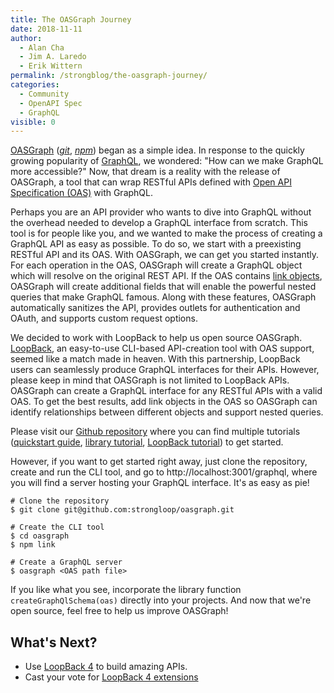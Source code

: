 ```yaml
---
title: The OASGraph Journey
date: 2018-11-11
author:
  - Alan Cha
  - Jim A. Laredo
  - Erik Wittern
permalink: /strongblog/the-oasgraph-journey/
categories:
  - Community
  - OpenAPI Spec
  - GraphQL
visible: 0
---
```


[OASGraph](http://v4.loopback.io/oasgraph.html) ([_git_](https://github.com/strongloop/oasgraph), [_npm_](https://www.npmjs.com/package/oasgraph)) began as a simple idea. In response to the quickly growing popularity of [GraphQL](https://graphql.org/), we wondered: "How can we make GraphQL more accessible?" Now, that dream is a reality with the release of OASGraph, a tool that can wrap RESTful APIs defined with [Open API Specification (OAS)](https://github.com/OAI/OpenAPI-Specification) with GraphQL.

Perhaps you are an API provider who wants to dive into GraphQL without the overhead needed to develop a GraphQL interface from scratch. This tool is for people like you, and we wanted to make the process of creating a GraphQL API as easy as possible. To do so, we start with a preexisting RESTful API and its OAS. With OASGraph, we can get you started instantly. For each operation in the OAS, OASGraph will create a GraphQL object which will resolve on the original REST API. If the OAS contains [link objects](https://github.com/OAI/OpenAPI-Specification/blob/master/versions/3.0.0.md#link-object), OASGraph will create additional fields that will enable the powerful nested queries that make GraphQL famous. Along with these features, OASGraph automatically sanitizes the API, provides outlets for authentication and OAuth, and supports custom request options.

We decided to work with LoopBack to help us open source OASGraph. [LoopBack](http://v4.loopback.io/), an easy-to-use CLI-based API-creation tool with OAS support, seemed like a match made in heaven. With this partnership, LoopBack users can seamlessly produce GraphQL interfaces for their APIs. However, please keep in mind that OASGraph is not limited to LoopBack APIs. OASGraph can create a GraphQL interface for any RESTful APIs with a valid OAS. To get the best results, add link objects in the OAS so OASGraph can identify relationships between different objects and support nested queries.

Please visit our [Github repository](https://github.com/strongloop/oasgraph) where you can find multiple tutorials ([quickstart guide](https://github.com/strongloop/oasgraph/blob/master/docs/tutorials/quickstart.md), [library tutorial](https://github.com/strongloop/oasgraph/blob/master/docs/tutorials/watson.md), [LoopBack tutorial](https://github.com/strongloop/oasgraph/blob/master/docs/tutorials/loopback_tutorial.md)) to get started. 

However, if you want to get started right away, just clone the repository, create and run the CLI tool, and go to http://localhost:3001/graphql, where you will find a server hosting your GraphQL interface. It's as easy as pie!

```
# Clone the repository
$ git clone git@github.com:strongloop/oasgraph.git

# Create the CLI tool
$ cd oasgraph
$ npm link

# Create a GraphQL server
$ oasgraph <OAS path file>
```

If you like what you see, incorporate the library function `createGraphQlSchema(oas)` directly into your projects. And now that we're open source, feel free to help us improve OASGraph!

## What's Next?

- Use [LoopBack 4](http://v4.loopback.io/) to build amazing APIs.
- Cast your vote for [LoopBack 4 extensions](https://github.com/strongloop/loopback-next/issues/512)
